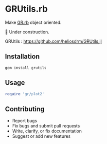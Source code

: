 # GRUtils.rb

Make [GR.rb](https://github.com/red-data-tools/GR.rb) object oriented.

:construction: Under construction.


GRUtils : https://github.com/heliosdrm/GRUtils.jl

## Installation

```
gem install grutils
```

## Usage

```ruby
require 'gr/plot2'
```

## Contributing

* Report bugs
* Fix bugs and submit pull requests
* Write, clarify, or fix documentation
* Suggest or add new features
